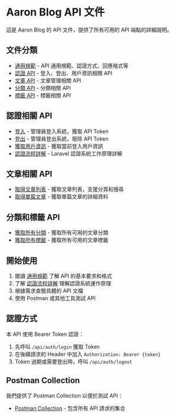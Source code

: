 # Aaron Blog API 文件

這是 Aaron Blog 的 API 文件，提供了所有可用的 API 端點的詳細說明。

## 文件分類

- [通用規範](./common/README.md) - API 通用規範、認證方式、回應格式等
- [認證 API](./auth/) - 登入、登出、用戶資訊相關 API
- [文章 API](./article/) - 文章管理相關 API
- [分類 API](./category/) - 分類相關 API
- [標籤 API](./tag/) - 標籤相關 API

## 認證相關 API

- [登入](./auth/login.md) - 管理員登入系統，獲取 API Token
- [登出](./auth/logout.md) - 管理員登出系統，廢除 API Token
- [獲取用戶資訊](./auth/user.md) - 獲取當前登入用戶資訊
- [認證流程詳解](./auth/auth-flow.md) - Laravel 認證系統工作原理詳解

## 文章相關 API

- [取得文章列表](./article/list.md) - 獲取文章列表，支援分頁和搜尋
- [取得單篇文章](./article/show.md) - 獲取單篇文章的詳細資料

## 分類和標籤 API

- [獲取所有分類](./category/list.md) - 獲取所有可用的文章分類
- [獲取所有標籤](./tag/list.md) - 獲取所有可用的文章標籤

## 開始使用

1. 閱讀 [通用規範](./common/README.md) 了解 API 的基本要求和格式
2. 了解 [認證流程詳解](./auth/auth-flow.md) 理解認證系統運作原理
3. 根據需求查閱具體的 API 文檔
4. 使用 Postman 或其他工具測試 API

## 認證方式

本 API 使用 Bearer Token 認證：

1. 先呼叫 `/api/auth/login` 獲取 Token
2. 在後續請求的 Header 中加入 `Authorization: Bearer {token}`
3. Token 過期或需要登出時，呼叫 `/api/auth/logout`

## Postman Collection

我們提供了 Postman Collection 以便於測試 API：

- [Postman Collection](../postman/aaron_blog_api.json) - 包含所有 API 請求的集合 